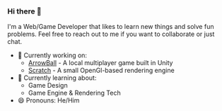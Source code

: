 ### Hi there 👋
I'm a Web/Game Developer that likes to learn new things and solve fun problems. Feel free to reach out to me if you want to collaborate or just chat.

- 🔭 Currently working on:
  - [ArrowBall](https://store.steampowered.com/app/1307310/ArrowBall/) - A local multiplayer game built in Unity
  - [Scratch](https://github.com/jaideng123/Scratch) - A small OpenGl-based rendering engine
- 🌱 Currently learning about:
  - Game Design
  - Game Engine & Rendering Tech
- 😄 Pronouns: He/Him
